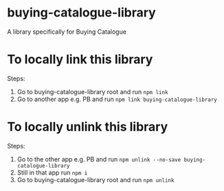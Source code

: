 # buying-catalogue-library
A library specifically for Buying Catalogue

# To locally link this library
Steps:
1. Go to buying-catalogue-library root and run `npm link`
2. Go to another app e.g. PB and run `npm link buying-catalogue-library`

# To locally unlink this library

Steps:
1. Go to the other app e.g. PB and run `npm unlink --no-save buying-catalogue-library`
2. Still in that app run `npm i`
3. Go to buying-catalogue-library root and run `npm unlink`
